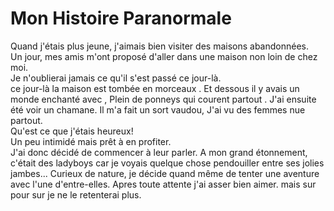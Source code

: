 # Mon Histoire Paranormale

Quand j'étais plus jeune, j'aimais bien visiter des maisons abandonnées.  
Un jour, mes amis m'ont proposé d'aller dans une maison non loin de chez moi.  
Je n'oublierai jamais ce qu'il s'est passé ce jour-là.  
ce jour-là la maison est tombée en morceaux .
Et dessous il y avais un monde enchanté avec ,
Plein de ponneys qui courent partout .
J'ai ensuite été voir un chamane.
Il m'a fait un sort vaudou,
J'ai vu des femmes nue partout.  
Qu'est ce que j'étais heureux!   
Un peu intimidé mais prêt à en profiter.  
J'ai donc décidé de commencer à leur parler. 
A mon grand étonnement, c'était des ladyboys car je voyais quelque
chose pendouiller entre ses jolies jambes...
Curieux de nature, je décide quand même de tenter une aventure
avec l'une d'entre-elles. Apres toute attente j'ai asser bien aimer. mais sur pour sur je ne le retenterai plus.
